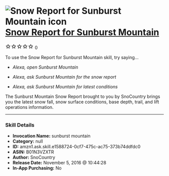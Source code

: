 # &nbsp;<img src="skill_icon" alt="Snow Report for Sunburst Mountain icon" width="36"> [Snow Report for Sunburst Mountain](http://alexa.amazon.com/#skills/amzn1.ask.skill.e1588724-0cf7-475c-ac75-373b74ddfdc0)
![0 stars](../../images/ic_star_border_black_18dp_1x.png)![0 stars](../../images/ic_star_border_black_18dp_1x.png)![0 stars](../../images/ic_star_border_black_18dp_1x.png)![0 stars](../../images/ic_star_border_black_18dp_1x.png)![0 stars](../../images/ic_star_border_black_18dp_1x.png) 0

To use the Snow Report for Sunburst Mountain skill, try saying...

* *Alexa, open Sunburst Mountain*

* *Alexa, ask Sunburst Mountain for the snow report*

* *Alexa, ask Sunburst Mountain for latest conditions*

The Sunburst Mountain Snow Report brought to you by SnoCountry brings you the latest snow fall, snow surface conditions,  base depth, trail, and lift operations information.

***

### Skill Details

* **Invocation Name:** sunburst mountain
* **Category:** null
* **ID:** amzn1.ask.skill.e1588724-0cf7-475c-ac75-373b74ddfdc0
* **ASIN:** B01N3VZXTR
* **Author:** SnoCountry
* **Release Date:** November 5, 2016 @ 10:44:28
* **In-App Purchasing:** No
